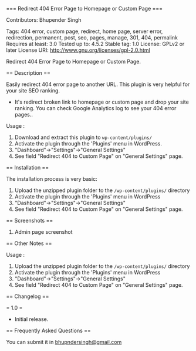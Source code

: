 === Redirect 404 Error Page to Homepage or Custom Page ===

Contributors: Bhupender Singh

Tags: 404 error, custom page, redirect, home page, server error, redirection, permanent, post, seo, pages, manage, 301, 404, permalink
Requires at least: 3.0
Tested up to: 4.5.2
Stable tag: 1.0
License: GPLv2 or later
License URI: http://www.gnu.org/licenses/gpl-2.0.html

Redirect 404 Error Page to Homepage or Custom Page.

== Description ==

Easily redirect 404 error page to another URL.
This plugin is very helpful for your site SEO ranking.

* It's redirect broken link to homepage or custom page and drop your site ranking. You can check Google Analytics log to see your 404 error pages..

Usage :

1. Download and extract this plugin to `wp-content/plugins/`
2. Activate the plugin through the 'Plugins' menu in WordPress.
3. "Dashboard"->"Settings"->"General Settings"
4. See field "Redirect 404 to Custom Page" on "General Settings" page.

== Installation ==

The installation process is very basic:

1. Upload the unzipped plugin folder to the `/wp-content/plugins/` directory
2. Activate the plugin through the 'Plugins' menu in WordPress
3. "Dashboard"->"Settings"->"General Settings"
4. See field "Redirect 404 to Custom Page" on "General Settings" page.

== Screenshots ==

1. Admin page screenshot

== Other Notes ==

Usage :

1. Upload the unzipped plugin folder to the `/wp-content/plugins/` directory
2. Activate the plugin through the 'Plugins' menu in WordPress
3. "Dashboard"->"Settings"->"General Settings"
4. See field "Redirect 404 to Custom Page" on "General Settings" page.

== Changelog ==

= 1.0 =
* Initial release.

== Frequently Asked Questions ==

You can submit it in bhupndersingh@gmail.com
